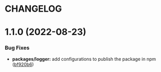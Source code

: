 # CHANGELOG

# 1.1.0 (2022-08-23)


### Bug Fixes

* **packages/logger:** add configurations to publish the package in npm ([bf920b6](https://github.com/Nathaniel-York-dev/steadfast/commit/bf920b6a257b0ec81517e8667093879fabc406ff))




